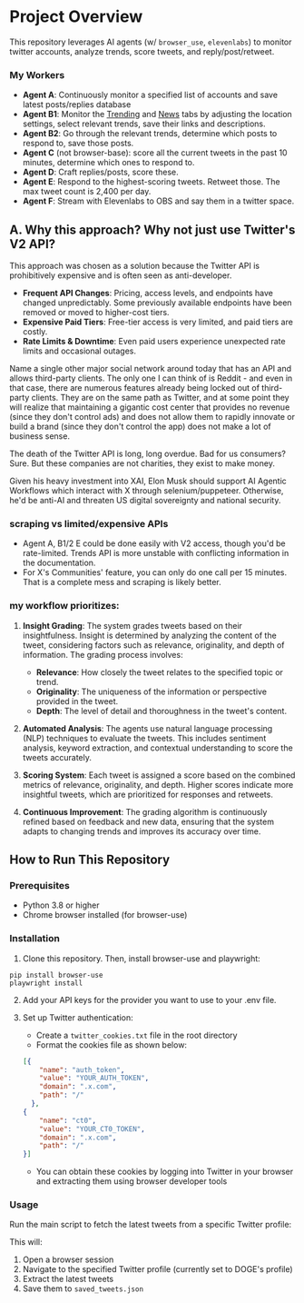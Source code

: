 # Project Overview

This repository leverages AI agents (w/ `browser_use`, `elevenlabs`) to monitor twitter accounts, analyze trends, score tweets, and reply/post/retweet.

### My Workers
- **Agent A**: Continuously monitor a specified list of accounts and save latest posts/replies database
- **Agent B1**: Monitor the [Trending](https://x.com/explore/tabs/keyword) and [News](https://x.com/explore/tabs/news) tabs by adjusting the location settings, select relevant trends, save their links and descriptions.
- **Agent B2**: Go through the relevant trends, determine which posts to respond to, save those posts.
- **Agent C** (not browser-base): score all the current tweets in the past 10 minutes, determine which ones to respond to.
- **Agent D**: Craft replies/posts, score these.
- **Agent E**: Respond to the highest-scoring tweets. Retweet those. The max tweet count is 2,400 per day.
- **Agent F**: Stream with Elevenlabs to OBS and say them in a twitter space. 


## A. Why this approach? Why not just use Twitter's V2 API?

This approach was chosen as a solution because the Twitter API is prohibitively expensive and is often seen as anti-developer. 

- **Frequent API Changes**: Pricing, access levels, and endpoints have changed unpredictably. Some previously available endpoints have been removed or moved to higher-cost tiers.
- **Expensive Paid Tiers**: Free-tier access is very limited, and paid tiers are costly.
- **Rate Limits & Downtime**: Even paid users experience unexpected rate limits and occasional outages.

Name a single other major social network around today that has an API and allows third-party clients. The only one I can think of is Reddit - and even in that case, there are numerous features already being locked out of third-party clients. They are on the same path as Twitter, and at some point they will realize that maintaining a gigantic cost center that provides no revenue (since they don't control ads) and does not allow them to rapidly innovate or build a brand (since they don't control the app) does not make a lot of business sense.

The death of the Twitter API is long, long overdue. Bad for us consumers? Sure. But these companies are not charities, they exist to make money.

Given his heavy investment into XAI, Elon Musk should support AI Agentic Workflows which interact with X through selenium/puppeteer. Otherwise, he'd be anti-AI and threaten US digital sovereignty and national security.


### scraping vs limited/expensive APIs
- Agent A, B1/2 E could be done easily with V2 access, though you'd be rate-limited. Trends API is more unstable with conflicting information in the documentation.
- For X's Communities' feature, you can only do one call per 15 minutes. That is a complete mess and scraping is likely better.

### my workflow prioritizes:

1. **Insight Grading**: The system grades tweets based on their insightfulness. Insight is determined by analyzing the content of the tweet, considering factors such as relevance, originality, and depth of information. The grading process involves:
   - **Relevance**: How closely the tweet relates to the specified topic or trend.
   - **Originality**: The uniqueness of the information or perspective provided in the tweet.
   - **Depth**: The level of detail and thoroughness in the tweet's content.

2. **Automated Analysis**: The agents use natural language processing (NLP) techniques to evaluate the tweets. This includes sentiment analysis, keyword extraction, and contextual understanding to score the tweets accurately.

3. **Scoring System**: Each tweet is assigned a score based on the combined metrics of relevance, originality, and depth. Higher scores indicate more insightful tweets, which are prioritized for responses and retweets.

4. **Continuous Improvement**: The grading algorithm is continuously refined based on feedback and new data, ensuring that the system adapts to changing trends and improves its accuracy over time.

## How to Run This Repository

### Prerequisites
- Python 3.8 or higher
- Chrome browser installed (for browser-use)


### Installation

1. Clone this repository. Then, install browser-use and playwright:
```
pip install browser-use
playwright install

```
2. Add your API keys for the provider you want to use to your .env file. 

3. Set up Twitter authentication:
   - Create a `twitter_cookies.txt` file in the root directory
   - Format the cookies file as shown below:
   ```json
   [{
       "name": "auth_token",
       "value": "YOUR_AUTH_TOKEN",
       "domain": ".x.com",
       "path": "/"
     },
   {
       "name": "ct0",
       "value": "YOUR_CT0_TOKEN",
       "domain": ".x.com",
       "path": "/"
   }]
   ```
   - You can obtain these cookies by logging into Twitter in your browser and extracting them using browser developer tools

### Usage

Run the main script to fetch the latest tweets from a specific Twitter profile:


This will:
1. Open a browser session
2. Navigate to the specified Twitter profile (currently set to DOGE's profile)
3. Extract the latest tweets
4. Save them to `saved_tweets.json`